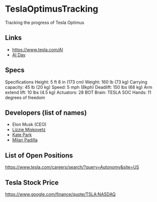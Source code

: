 # TeslaOptimusTracking
 Tracking the progress of Tesla Optimus

## Links
- https://www.tesla.com/AI
- [AI Day](https://www.youtube.com/watch?v=ODSJsviD_SU)

## Specs
Specifications
Height:
5 ft 8 in (173 cm)
Weight:
160 lb (73 kg)
Carrying capacity:
45 lb (20 kg)
Speed:
5 mph (8kph)
Deadlift:
150 lbs (68 kg)
Arm extend lift:
10 lbs (4.5 kg)
Actuators:
28
BOT Brain:
TESLA SOC
Hands:
11 degrees of freedom

## Developers (list of names)
- Elon Musk (CEO)
- [Lizzie Miskovetz](https://www.linkedin.com/in/lizziemiskovetz/)
- [Kate Park](https://www.linkedin.com/in/kateparkmenlo)
- [Milan Padilla](https://www.linkedin.com/in/milanpadilla)

## List of Open Positions
https://www.tesla.com/careers/search/?query=Autonomy&site=US

## Tesla Stock Price
https://www.google.com/finance/quote/TSLA:NASDAQ
